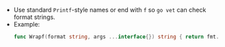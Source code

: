 - Use standard `Printf`-style names or end with `f` so `go vet` can check format strings.
- Example:
  ```go
  func Wrapf(format string, args ...interface{}) string { return fmt.Sprintf(format, args...) }
  ```
